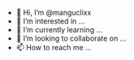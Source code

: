 - 👋 Hi, I’m @manguclixx
- 👀 I’m interested in ...
- 🌱 I’m currently learning ...
- 💞️ I’m looking to collaborate on ...
- 📫 How to reach me ...

<!---
manguclixx/manguclixx is a ✨ special ✨ repository because its `README.md` (this file) appears on your GitHub profile.
You can click the Preview link to take a look at your changes.
--->

